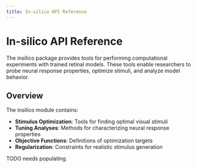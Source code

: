 ```yaml
---
title: In-silico API Reference
---
```


# In-silico API Reference

The insilico package provides tools for performing computational experiments with trained retinal models. These tools enable researchers to probe neural response properties, optimize stimuli, and analyze model behavior.

## Overview

The insilico module contains:

- **Stimulus Optimization**: Tools for finding optimal visual stimuli
- **Tuning Analyses**: Methods for characterizing neural response properties
- **Objective Functions**: Definitions of optimization targets
- **Regularization**: Constraints for realistic stimulus generation

TODO needs populating.
